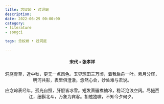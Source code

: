 ```yaml
---
title: 念奴娇 • 过洞庭
description:
date: 2022-06-29 00:00:00
category:
- literature
- songci

tags: 念奴娇 • 过洞庭

---
```


<div id="poem-author">
    宋代 • 张孝祥
</div>
<div id="poem-body">
<p class="poem-paragraph">洞庭青草，近中秋，更无一点风色。玉界琼田三万顷，着我扁舟一叶。素月分辉，明河共影，表里俱澄澈。悠然心会，妙处难与君说。</p>
<p class="poem-paragraph">应念岭表经年，孤光自照，肝胆皆冰雪。短发萧骚襟袖冷，稳泛沧浪空阔。尽挹西江，细斟北斗，万象为宾客。扣舷独啸，不知今夕何夕。</p>

</div>

<style>

#poem-author {
    width: 100%;
    text-align: center;
    margin: 20px 0;
    font-weight: bold;
}
#poem-body {
    width: 100%;
    text-align: center;
}
.poem-paragraph {
    font-family: "仿宋"
}

</style>